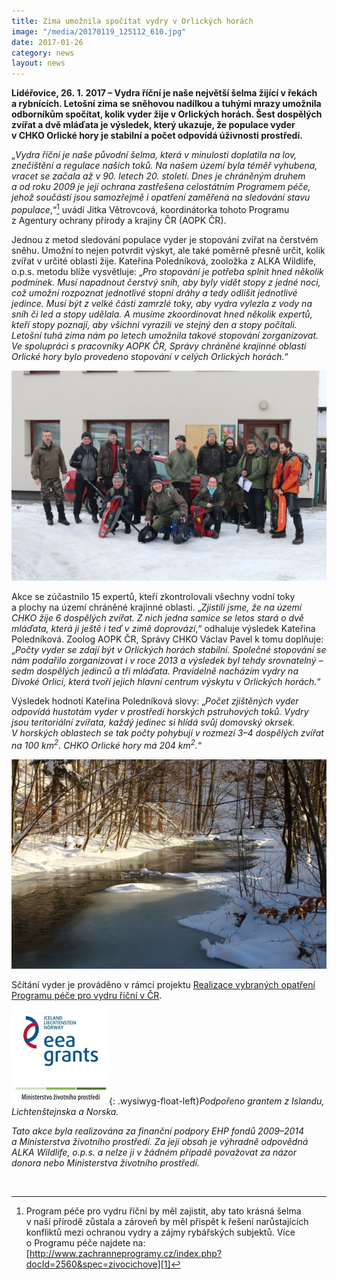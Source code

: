 ```yaml
---
title: Zima umožnila spočítat vydry v Orlických horách
image: "/media/20170119_125112_610.jpg"
date: 2017-01-26
category: news
layout: news
---
```

**Lidéřovice, 26. 1. 2017 – Vydra říční je naše největší šelma žijící
v řekách a rybnících. Letošní zima se sněhovou nadílkou a tuhými mrazy
umožnila odborníkům spočítat, kolik vyder žije v Orlických
horách. Šest dospělých zvířat a dvě mláďata je výsledek, který
ukazuje, že populace vyder v CHKO Orlické hory je stabilní a počet
odpovídá úživnosti prostředí.**

„*Vydra říční je naše původní šelma, která v minulosti doplatila na lov,
znečištění a regulace našich toků. Na našem území byla téměř vyhubena,
vracet se začala až v 90. letech 20. století. Dnes je chráněným
druhem a od roku 2009 je její ochrana zastřešena celostátním Programem
péče, jehož součástí jsou samozřejmě i opatření zaměřená na sledování
stavu populace*,“[^1] uvádí Jitka Větrovcová, koordinátorka tohoto
Programu z Agentury ochrany přírody a krajiny ČR (AOPK ČR).

Jednou z metod sledování populace vyder je stopování zvířat na
čerstvém sněhu. Umožní to nejen potvrdit výskyt, ale také poměrně
přesně určit, kolik zvířat v určité oblasti žije. Kateřina
Poledníková, zooložka z ALKA Wildlife, o.p.s. metodu blíže vysvětluje:
„*Pro stopování je potřeba splnit hned několik podmínek. Musí
napadnout čerstvý sníh, aby byly vidět stopy z jedné noci, což umožní
rozpoznat jednotlivé stopní dráhy a tedy odlišit jednotlivé
jedince. Musí být z velké části zamrzlé toky, aby vydra vylezla z vody
na sníh či led a stopy udělala. A musíme zkoordinovat hned několik
expertů, kteří stopy poznají, aby všichni vyrazili ve stejný den
a stopy počítali. Letošní tuhá zima nám po letech umožnila takové
stopování zorganizovat. Ve spolupráci s pracovníky AOPK ČR, Správy
chráněné krajinné oblasti Orlické hory bylo provedeno stopování
v celých Orlických horách.*“

![](/media/IMG_7230_610.JPG)

Akce se zúčastnilo 15 expertů, kteří zkontrolovali všechny vodní toky
a plochy na území chráněné krajinné oblasti. „*Zjistili jsme, že na
území CHKO žije 6 dospělých zvířat. Z nich jedna samice se letos stará
o dvě mláďata, která ji ještě i teď v zimě doprovází*,“ odhaluje
výsledek Kateřina Poledníková. Zoolog AOPK ČR, Správy CHKO Václav
Pavel k tomu doplňuje: „*Počty vyder se zdají být v Orlických horách
stabilní. Společné stopování se nám podařilo zorganizovat i v roce
2013 a výsledek byl tehdy srovnatelný – sedm dospělých jedinců a tři
mláďata. Pravidelně nacházím vydry na Divoké Orlici, která tvoří
jejich hlavní centrum výskytu v Orlických horách.*“

Výsledek hodnotí Kateřina Poledníková slovy: „*Počet zjištěných vyder
odpovídá hustotám vyder v prostředí horských pstruhových toků. Vydry
jsou teritoriální zvířata, každý jedinec si hlídá svůj domovský okrsek.
V horských oblastech se tak počty pohybují v rozmezí 3–4 dospělých
zvířat na 100 km<sup>2</sup>. CHKO Orlické hory má 204 km<sup>2</sup>.*“

![](/media/B_l_04_610.jpg)

Sčítání vyder je prováděno v rámci projektu [Realizace vybraných
opatření Programu péče pro vydru říční v ČR][2].

![](/media/loga_mgs_stojato_mm.jpg){: .wysiwyg-float-left}*Podpořeno
grantem z Islandu, Lichtenštejnska a Norska.*

*Tato akce byla realizována za finanční podpory EHP fondů 2009–2014
a Ministerstva životního prostředí. Za její obsah je výhradně
odpovědná ALKA Wildlife, o.p.s. a nelze ji v žádném případě považovat
za názor donora nebo Ministerstva životního prostředí.*

<div class="clearfix"></div>

 

[^1]: Program péče pro vydru říční by měl zajistit, aby tato krásná šelma v naší přírodě zůstala a zároveň by měl přispět k řešení narůstajících konfliktů mezi ochranou vydry a zájmy rybářských subjektů. Více o Programu péče najdete na: [http://www.zachranneprogramy.cz/index.php?docId=2560&spec=zivocichove][1]


[1]: http://www.zachranneprogramy.cz/index.php?docId=2560&spec=zivocichove
[2]: /projekt
